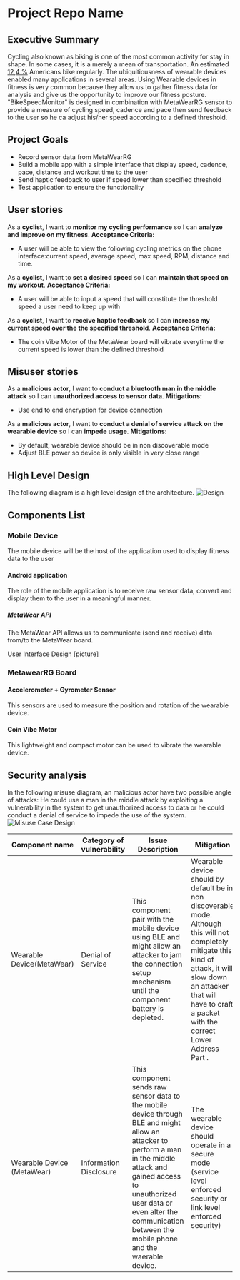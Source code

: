 # Project Repo Name

## Executive Summary
Cycling also known as biking is one of the most common activity for stay in shape. In some cases, it is a merely a mean of transportation. An estimated [12,4 %](https://www.statista.com/statistics/631280/kinds-of-sports-people-engage-in-regularly/) Americans bike regularly. The ubiquitiousness of wearable devices enabled many applications in several areas. Using Wearable devices in fitness is very common because they allow us to gather fitness data for analysis and give us the opportunity to improve our fitness posture. "BikeSpeedMonitor" is designed in combination with MetaWearRG sensor to provide a measure of cycling speed, cadence and pace then send feedback to the user so he ca adjust his/her speed according to a defined threshold.

## Project Goals
*  Record sensor data from MetaWearRG
* Build a mobile app with a simple interface that display speed, cadence, pace, distance and workout time to the user
* Send haptic feedback to user if speed lower than specified threshold
* Test application to ensure the functionality

## User stories
As a **cyclist**, I want to **monitor my cycling performance** so I can **analyze and improve on  my fitness**.
**Acceptance Criteria:**
* A user will be able to view the following cycling metrics on the phone interface:current speed, average speed, max speed, RPM, distance and time.

As a **cyclist**, I want to **set a desired speed** so I can **maintain that speed on my workout**.
**Acceptance Criteria:**
* A user will be able to input a speed that will constitute the threshold speed a user need to keep up with


As a **cyclist**, I want to **receive haptic feedback** so I can **increase my current speed over the the specified threshold**.
**Acceptance Criteria:**
* The coin Vibe Motor of the MetaWear board will vibrate everytime the current speed is lower than the defined threshold



## Misuser stories
As a **malicious actor**, I want to **conduct a bluetooth man in the middle attack** so I can **unauthorized access to sensor data**.
**Mitigations:**
* Use end to end encryption for device connection

As a **malicious actor**, I want to **conduct a denial of service attack on the wearable device** so I can **impede usage**.
**Mitigations:**
* By default, wearable device should be in non discoverable mode
* Adjust BLE power so device is only visible in very close range

## High Level Design

The following diagram is a high level design of the architecture.
![Design](https://www.lucidchart.com/publicSegments/view/301a8ece-7d7b-48ab-95de-91e9de4ff27b/image.jpeg)

## Components List
### Mobile Device
The mobile device will be the host of the application used to display fitness data to the user

#### Android application
The role of the mobile application is to receive raw sensor data, convert and display them to the user in a meaningful manner.
##### MetaWear API
The MetaWear API allows us to communicate (send and receive) data from/to the MetaWear board.

User Interface Design
[picture]

### MetawearRG Board
#### Accelerometer + Gyrometer Sensor
This sensors are used to measure the position and rotation of the wearable device.
#### Coin Vibe Motor
This lightweight and compact motor can be used to vibrate the wearable device.


## Security analysis

In the following misuse diagram, an malicious actor have two possible angle of attacks: He could use a man in the middle attack  by exploiting a vulnerability in the system to get unauthorized access to data or he could conduct a denial of service to impede the use of the system.
![Misuse Case Design](https://www.lucidchart.com/publicSegments/view/752b06ba-49f0-4614-b2e0-86bc399fc74a/image.jpeg)

| Component name | Category of vulnerability | Issue Description | Mitigation |
|----------------|---------------------------|-------------------|------------|
| Wearable Device(MetaWear) | Denial of Service | This component pair with the mobile device using BLE and might allow an attacker to jam the connection setup mechanism until the component battery is depleted. | Wearable device should by default be in non discoverable mode. Although this will not completely mitigate this kind of attack, it will slow down an attacker that will have to craft a packet with the correct Lower Address Part .|
| Wearable Device (MetaWear)|Information Disclosure | This component sends raw sensor data to the mobile device through BLE and might allow an attacker to perform a man in the middle attack and gained access to unauthorized user data or even alter the communication between the mobile phone and the waerable device. | The wearable device should operate in a secure mode (service level enforced security or link level enforced security)|

